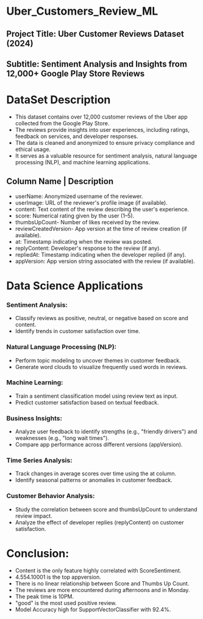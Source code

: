 # Uber_Customers_Review_ML
## Project Title: Uber Customer Reviews Dataset (2024)
## Subtitle: Sentiment Analysis and Insights from 12,000+ Google Play Store Reviews
# DataSet Description
   - This dataset contains over 12,000 customer reviews of the Uber app collected from the Google Play Store.
   - The reviews provide insights into user experiences, including ratings, feedback on services, and developer responses.
   - The data is cleaned and anonymized to ensure privacy compliance and ethical usage.
   - It serves as a valuable resource for sentiment analysis, natural language processing (NLP), and machine learning applications.
## Column Name | Description
 - userName: Anonymized username of the reviewer.
 - userImage: URL of the reviewer's profile image (if available).
 - content: Text content of the review describing the user's experience.
 - score: Numerical rating given by the user (1–5).
 - thumbsUpCount- Number of likes received by the review.
 - reviewCreatedVersion- App version at the time of review creation (if available).
 - at: Timestamp indicating when the review was posted.
 - replyContent: Developer's response to the review (if any).
 - repliedAt: Timestamp indicating when the developer replied (if any).
 - appVersion: App version string associated with the review (if available).
# Data Science Applications
### Sentiment Analysis:
- Classify reviews as positive, neutral, or negative based on score and content.
- Identify trends in customer satisfaction over time.
### Natural Language Processing (NLP):
- Perform topic modeling to uncover themes in customer feedback.
- Generate word clouds to visualize frequently used words in reviews.
### Machine Learning:
- Train a sentiment classification model using review text as input.
- Predict customer satisfaction based on textual feedback.
### Business Insights:
- Analyze user feedback to identify strengths (e.g., "friendly drivers") and weaknesses (e.g., "long wait times").
- Compare app performance across different versions (appVersion).
### Time Series Analysis:
- Track changes in average scores over time using the at column.
- Identify seasonal patterns or anomalies in customer feedback.
### Customer Behavior Analysis:
- Study the correlation between score and thumbsUpCount to understand review impact.
- Analyze the effect of developer replies (replyContent) on customer satisfaction.

# Conclusion:
  - Content is the only feature highly correlated with ScoreSentiment.
  - 4.554.10001 is the top appversion.
  - There is no linear relationship between Score and Thumbs Up Count.
  - The reviews are more encountered during afternoons and in Monday.
  - The peak time is 10PM.
  - "good" is the most used positive review.
  - Model Accuracy high for SupportVectorClassifier with 92.4%.
